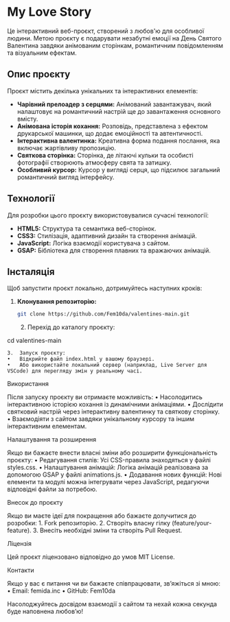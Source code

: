 # My Love Story

Це інтерактивний веб-проєкт, створений з любов'ю для особливої людини. Метою проєкту є подарувати незабутні емоції на День Святого Валентина завдяки анімованим сторінкам, романтичним повідомленням та візуальним ефектам.

## Опис проєкту

Проєкт містить декілька унікальних та інтерактивних елементів:
- **Чарівний прелоадер з серцями:** Анімований завантажувач, який налаштовує на романтичний настрій ще до завантаження основного вмісту.
- **Анімована історія кохання:** Розповідь, представлена з ефектом друкарської машинки, що додає емоційності та автентичності.
- **Інтерактивна валентинка:** Креативна форма подання послання, яка включає жартівливу пропозицію.
- **Святкова сторінка:** Сторінка, де літаючі кульки та особисті фотографії створюють атмосферу свята та затишку.
- **Особливий курсор:** Курсор у вигляді серця, що підсилює загальний романтичний вигляд інтерфейсу.

## Технології

Для розробки цього проєкту використовувалися сучасні технології:
- **HTML5:** Структура та семантика веб-сторінок.
- **CSS3:** Стилізація, адаптивний дизайн та створення анімацій.
- **JavaScript:** Логіка взаємодії користувача з сайтом.
- **GSAP:** Бібліотека для створення плавних та вражаючих анімацій.

## Інсталяція

Щоб запустити проєкт локально, дотримуйтесь наступних кроків:

1. **Клонування репозиторію:**
   ```bash
   git clone https://github.com/Fem10da/valentines-main.git
    ```
	2.	Перехід до каталогу проєкту:

cd valentines-main


	3.	Запуск проєкту:
	•	Відкрийте файл index.html у вашому браузері.
	•	Або використайте локальний сервер (наприклад, Live Server для VSCode) для перегляду змін у реальному часі.

Використання

Після запуску проєкту ви отримаєте можливість:
	•	Насолодитись інтерактивною історією кохання із динамічними анімаціями.
	•	Дослідити святковий настрій через інтерактивну валентинку та святкову сторінку.
	•	Взаємодіяти з сайтом завдяки унікальному курсору та іншим інтерактивним елементам.

Налаштування та розширення

Якщо ви бажаєте внести власні зміни або розширити функціональність проєкту:
	•	Редагування стилів: Усі CSS-правила знаходяться у файлі styles.css.
	•	Налаштування анімацій: Логіка анімацій реалізована за допомогою GSAP у файлі animations.js.
	•	Додавання нових функцій: Нові елементи та модулі можна інтегрувати через JavaScript, редагуючи відповідні файли за потребою.

Внесок до проєкту

Якщо ви маєте ідеї для покращення або бажаєте долучитися до розробки:
	1.	Fork репозиторію.
	2.	Створіть власну гілку (feature/your-feature).
	3.	Внесіть необхідні зміни та створіть Pull Request.

Ліцензія

Цей проєкт ліцензовано відповідно до умов MIT License.

Контакти

Якщо у вас є питання чи ви бажаєте співпрацювати, зв’яжіться зі мною:
	•	Email: femida.inc
	•	GitHub: Fem10da

Насолоджуйтесь досвідом взаємодії з сайтом та нехай кожна секунда буде наповнена любов’ю!

